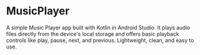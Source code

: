 # MusicPlayer
A simple Music Player app built with Kotlin in Android Studio. It plays audio files directly from the device's local storage and offers basic playback controls like play, pause, next, and previous. Lightweight, clean, and easy to use.
